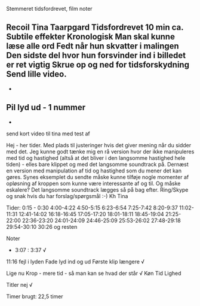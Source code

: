 Stemmeret tidsfordrevet, film noter

Recoil Tina Taarpgard
Tidsfordrevet
10 min ca.
Subtile effekter
Kronologisk
Man skal kunne læse alle ord
Fedt når hun skvatter i malingen
Den sidste del hvor hun forsvinder ind i billedet er ret vigtig
Skrue op og ned for tidsforskydning
Send lille video.
-
-
Pil lyd ud - 1 nummer
-
-
send kort video til tina med test af

Hej - her tider.
Med plads til justeringer hvis det giver mening når du sidder med det.
Jeg kunne godt tænke mig en rå version hvor der ikke manipuleres med tid og hastighed (altså at det bliver i den langsomme hastighed hele tiden) - elles bare klippet og med det langsomme soundtrack på.
Dernæst en version med manipulation af tid og hastighed som du mener det kan gøres. Synes eksemplet du sendte måske kunne tilføje nogle momenter af opløsning af kroppen som kunne være interessante af og til.
Og måske eskalere?
Det langsomme soundtrack lægges så på bag efter.
Ring/Skype og snak hvis du har forslag/spørgsmål :-)
Kh
Tina


Tider:
0:15 - 0:30
4:00-4:22
4:50-5:15
6:23-6:54
7:25-7:42
8:20-9:37
11:02-11:31
12:41-14:02
16:18-16:45
17:05-17:20
18:01-18:11
18:45-19:04
21:25-22:00
22:36-23:20
24:01-24:09
24:46-25:09
25:53-26:02
27:48-29:18
29:54-30:10
30:26 og resten


Noter
- 3:07 : 3:37 √

11:16 fejl i lyden
Fade lyd ind og ud
Første klip længere √

Lige nu
Krop - mere tid - så man kan se hvad der står √
Køn
Tid
Lighed

Titler nej √

Timer brugt: 22,5 timer






